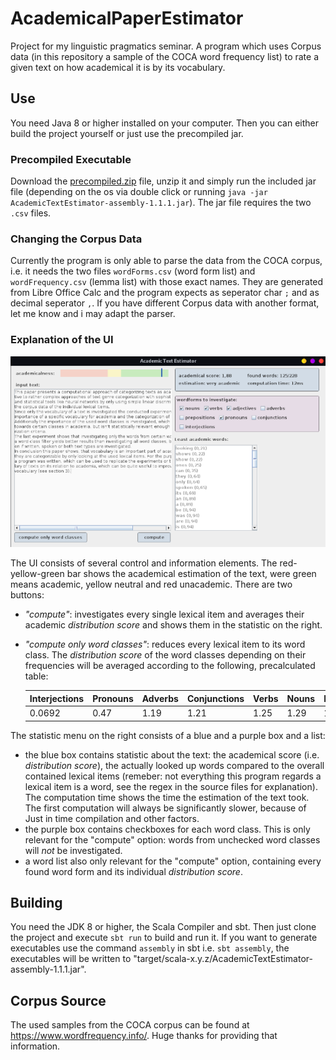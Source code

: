 # AcademicalPaperEstimator
Project for my linguistic pragmatics seminar.
A program which uses Corpus data (in this repository a sample of the COCA word frequency list) to rate a given text on how academical it is by its vocabulary.
## Use
You need Java 8 or higher installed on your computer. Then you can either build the project yourself or just use the precompiled jar.
### Precompiled Executable
Download the [precompiled.zip](https://github.com/Frobeniusnorm/AcademicTextEstimator/releases/download/v1.1.1/precompiled.zip) file, unzip it and simply run the included jar file (depending on the os via double click or running `java -jar AcademicTextEstimator-assembly-1.1.1.jar`). The jar file requires the two `.csv` files.
### Changing the Corpus Data
Currently the program is only able to parse the data from the COCA corpus, i.e. it needs the two files `wordForms.csv` (word form list) and `wordFrequency.csv` (lemma list) with those exact names. They are generated from Libre Office Calc and the program expects as seperator char `;` and as decimal seperator `,`. If you have different Corpus data with another format, let me know and i may adapt the parser.
### Explanation of the UI
![ui-example](docs/screenshot.png)

The UI consists of several control and information elements. 
The red-yellow-green bar shows the academical estimation of the text, were green means academic, yellow neutral and red unacademic. 
There are two buttons:
- *"compute"*: investigates every single lexical item and averages their academic *distribution score* and shows them in the statistic on the right.
- *"compute only word classes"*: reduces every lexical item to its word class. The *distribution score* of the word classes depending on their frequencies will be averaged according to the following, precalculated table:


  | Interjections | Pronouns | Adverbs | Conjunctions | Verbs | Nouns | Preposition | Adjectives |
  | --------------- | --------------- | --------------- | --------------- | --------------- | --------------- | --------------- | --------------- |
  | 0.0692 | 0.47 | 1.19 | 1.21 | 1.25 | 1.29 | 1.39 | 1.55 |

The statistic menu on the right consists of a blue and a purple box and a list:
- the blue box contains statistic about the text: the academical score (i.e. *distribution score*), the actually looked up words compared to the overall contained lexical items (remeber: not everything this program regards a lexical item is a word, see the regex in the source files for explanation). The computation time shows the time the estimation of the text took. The first computation will always be significantly slower, because of Just in time compilation and other factors.
- the purple box contains checkboxes for each word class. This is only relevant for the "compute" option: words from unchecked word classes will *not* be investigated.
- a word list also only relevant for the "compute" option, containing every found word form and its individual *distribution score*.
## Building
You need the JDK 8 or higher, the Scala Compiler and sbt. Then just clone the project and execute `sbt run` to build and run it.
If you want to generate executables use the command `assembly` in sbt i.e. `sbt assembly`, the executables will be written to "target/scala-x.y.z/AcademicTextEstimator-assembly-1.1.1.jar".
## Corpus Source
The used samples from the COCA corpus can be found at https://www.wordfrequency.info/. Huge thanks for providing that information.
